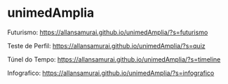 # unimedAmplia

Futurismo: https://allansamurai.github.io/unimedAmplia/?s=futurismo

Teste de Perfil: https://allansamurai.github.io/unimedAmplia/?s=quiz

Túnel do Tempo: https://allansamurai.github.io/unimedAmplia/?s=timeline

Infografico: https://allansamurai.github.io/unimedAmplia/?s=infografico